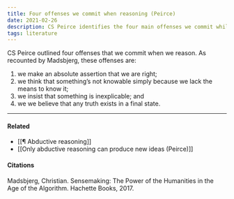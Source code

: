 ```yaml
---
title: Four offenses we commit when reasoning (Peirce)
date: 2021-02-26
description: CS Peirce identifies the four main offenses we commit while reasoning. 
tags: literature
---
```


CS Peirce outlined four offenses that we commit when we reason. As recounted by Madsbjerg, these offenses are: 

1) we make an absolute assertion that we are right; 
2) we think that something’s not knowable simply because we lack the means to know it; 
3) we insist that something is inexplicable; and 
4) we we believe that any truth exists in a final state. 

---
#### Related
- [[¶ Abductive reasoning]]
- [[Only abductive reasoning can produce new ideas (Peirce)]]

#### Citations
Madsbjerg, Christian. Sensemaking: The Power of the Humanities in the Age of the Algorithm. Hachette Books, 2017.
